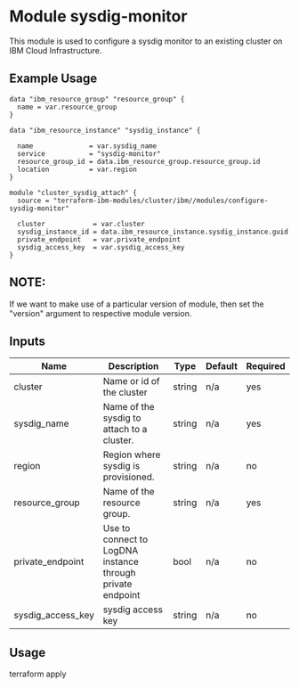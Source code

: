 # Module sysdig-monitor

This module is used to configure a sysdig monitor to an existing cluster on IBM Cloud Infrastructure.

## Example Usage
```
data "ibm_resource_group" "resource_group" {
  name = var.resource_group
}

data "ibm_resource_instance" "sysdig_instance" {

  name              = var.sysdig_name
  service           = "sysdig-monitor"
  resource_group_id = data.ibm_resource_group.resource_group.id
  location          = var.region
}

module "cluster_sysdig_attach" {
  source = "terraform-ibm-modules/cluster/ibm//modules/configure-sysdig-monitor"

  cluster            = var.cluster
  sysdig_instance_id = data.ibm_resource_instance.sysdig_instance.guid
  private_endpoint   = var.private_endpoint
  sysdig_access_key  = var.sysdig_access_key
}
```
## NOTE:

If we want to make use of a particular version of module, then set the "version" argument to respective module version.

<!-- BEGINNING OF PRE-COMMIT-TERRAFORM DOCS HOOK -->
## Inputs

| Name                              | Description                                               | Type   | Default | Required |
|-----------------------------------|-----------------------------------------------------------|--------|---------|----------|
| cluster                           | Name or id of the cluster                                 | string | n/a     | yes      |
| sysdig\_name                      | Name of the sysdig to attach to a cluster.                | string | n/a     | yes      |
| region                            | Region where sysdig is provisioned.                       | string | n/a     | no       |
| resource\_group                   | Name of the resource group.                               | string | n/a     | yes      |
| private_endpoint                  | Use to connect to LogDNA instance through private endpoint| bool   | n/a     | no       |
| sysdig_access_key                 | sysdig access key                                         | string | n/a     | no       |

<!-- END OF PRE-COMMIT-TERRAFORM DOCS HOOK -->

## Usage

terraform apply
